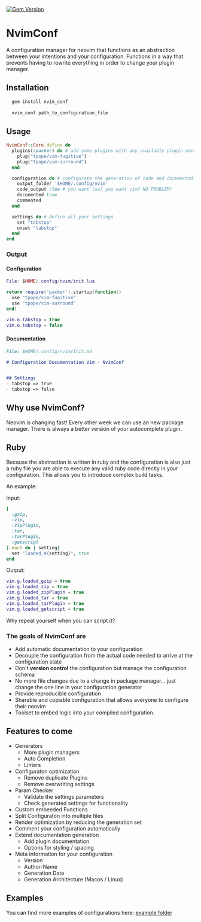 [![Gem Version](https://badge.fury.io/rb/nvim_conf.svg)](https://badge.fury.io/rb/nvim_conf)

# NvimConf

A configuration manager for neovim that functions as an abstraction between your intentions and your configuration.
Functions in a way that prevents having to rewrite everything in order to change your plugin manager.

## Installation

```markdown
  gem install nvim_conf
  
  nvim_conf path_to_configuration_file
```

## Usage

```ruby
NvimConf::Core.define do
  plugins(:packer) do # add some plugins with any available plugin manager
    plug("tpope/vim-fugitive")
    plug("tpope/vim-surround")
  end

  configuration do # configurate the generation of code and documentation
    output_folder '$HOME/.config/nvim'
    code_output :lua # you want lua? you want vim? NO PROBLEM!
    documented true
    commented
  end

  settings do # define all your settings
    set "tabstop"
    unset "tabstop"
  end
end
```

### Output
#### Configuration

```lua
File: $HOME/.config/nvim/init.lua

return require('packer').startup(function()
  use "tpope/vim-fugitive"
  use "tpope/vim-surround"
end)

vim.o.tabstop = true
vim.o.tabstop = false
```

#### Documentation

```markdown
File: $HOME/.config/nvim/Init.md

# Configuration Documentation Vim - NvimConf


## Settings
- tabstop => true
- tabstop => false
```
## Why use NvimConf?

Neovim is changing fast! Every other week we can use an new package manager.
There is always a better version of your autocomplete plugin.

## Ruby

Because the abstraction is written in ruby and the configuration is also just a ruby file you are able to execute
any valid ruby code directly in your configuration. This allows you to introduce complex build tasks.

An example:

Input: 
```ruby
[
  :gzip,
  :zip,
  :zipPlugin,
  :tar,
  :tarPlugin,
  :getscript
].each do | setting|
  set "loaded_#{setting}", true
end
```

Output:
```lua
vim.g.loaded_gzip = true
vim.g.loaded_zip = true
vim.g.loaded_zipPlugin = true
vim.g.loaded_tar = true
vim.g.loaded_tarPlugin = true
vim.g.loaded_getscript = true
```

Why repeat yourself when you can script it?

### **The goals of NvimConf are**
- Add automatic documentation to your configuration
- Decouple the configuration from the actual code needed to arrive at the configuration state
- Don't **version control** the configuration but manage the configuration schema
- No more file changes due to a change in package manager... just change the one line in your configuration generator
- Provide reproducible configuration
- Sharable and copiable configuration that allows everyone to configure their neovim
- Toolset to embed logic into your compiled configuration.

## Features to come

- Generators
  - More plugin managers
  - Auto Completion
  - Linters
- Configuraton optimization
  - Remove duplicate Plugins
  - Remove overwriting settings
- Param Checker
  - Validate the settings parameters
  - Check generated settings for functionality
- Custom embeeded Functions
- Split Configuraton into multiple files
- Render optimization by reducing the generation set
- Comment your configuration automatically
- Extend documentation generation
  - Add plugin documentation
  - Options for styling / spacing
- Meta information for your configuration
  - Version
  - Author-Name
  - Generation Date
  - Generation Architecture (Macos / Linux)

## Examples

You can find more examples of configurations here: [example folder](./examples)
